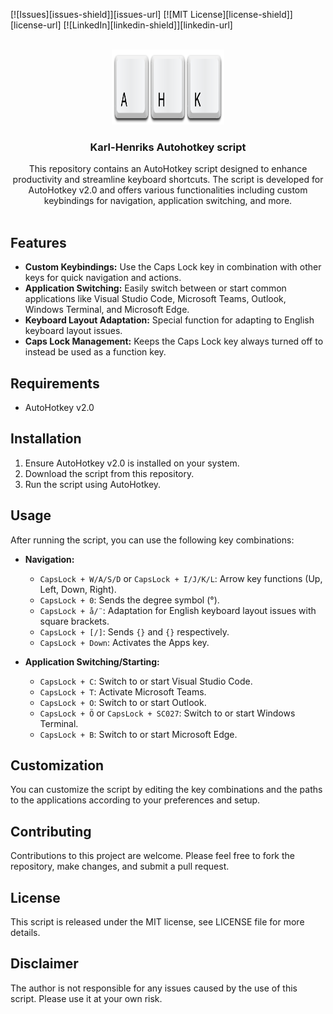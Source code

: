 <div id="top"></div>

<!-- PROJECT SHIELDS -->
<!--
*** I'm using markdown "reference style" links for readability.
*** Reference links are enclosed in brackets [ ] instead of parentheses ( ).
*** See the bottom of this document for the declaration of the reference variables
*** for contributors-url, forks-url, etc. This is an optional, concise syntax you may use.
*** https://www.markdownguide.org/basic-syntax/#reference-style-links
-->

[![Issues][issues-shield]][issues-url]
[![MIT License][license-shield]][license-url]
[![LinkedIn][linkedin-shield]][linkedin-url]




<!-- PROJECT LOGO -->
<br />
<div align="center">
  <a href="https://www.autohotkey.com/">
    <img src="images/ahk_logo_no_text.svg" alt="Logo" width="180" height="120">
  </a>

  <h3 align="center">Karl-Henriks Autohotkey script</h3>

  <p align="center">
    This repository contains an AutoHotkey script designed to enhance productivity and streamline keyboard shortcuts. The script is developed for AutoHotkey v2.0 and offers various functionalities including custom keybindings for navigation, application switching, and more.
    <br />
<br/>    
  </p>
</div>


## Features
- **Custom Keybindings:** Use the Caps Lock key in combination with other keys for quick navigation and actions.
- **Application Switching:** Easily switch between or start common applications like Visual Studio Code, Microsoft Teams, Outlook, Windows Terminal, and Microsoft Edge.
- **Keyboard Layout Adaptation:** Special function for adapting to English keyboard layout issues.
- **Caps Lock Management:** Keeps the Caps Lock key always turned off to instead be used as a function key.

## Requirements
- AutoHotkey v2.0

## Installation
1. Ensure AutoHotkey v2.0 is installed on your system.
2. Download the script from this repository.
3. Run the script using AutoHotkey.

## Usage
After running the script, you can use the following key combinations:

- **Navigation:**
  - `CapsLock + W/A/S/D` or `CapsLock + I/J/K/L`: Arrow key functions (Up, Left, Down, Right).
  - `CapsLock + 0`: Sends the degree symbol (°).
  - `CapsLock + å/¨`: Adaptation for English keyboard layout issues with square brackets.
  - `CapsLock + [/]`: Sends `{}` and `{}` respectively.
  - `CapsLock + Down`: Activates the Apps key.

- **Application Switching/Starting:**
  - `CapsLock + C`: Switch to or start Visual Studio Code.
  - `CapsLock + T`: Activate Microsoft Teams.
  - `CapsLock + O`: Switch to or start Outlook.
  - `CapsLock + Ö` or `CapsLock + SC027`: Switch to or start Windows Terminal.
  - `CapsLock + B`: Switch to or start Microsoft Edge.

## Customization
You can customize the script by editing the key combinations and the paths to the applications according to your preferences and setup.

## Contributing
Contributions to this project are welcome. Please feel free to fork the repository, make changes, and submit a pull request.

## License
This script is released under the MIT license, see LICENSE file for more details.

## Disclaimer
The author is not responsible for any issues caused by the use of this script. Please use it at your own risk.
